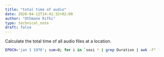 ```yaml
---
title: "total time of audio"
date: 2020-04-12T14:41:32+02:00
author: "Othmane Rifki"
type: technical_note
draft: false
---
```

Calculate the total time of all audio files at a location.

``` bash 
EPOCH='jan 1 1970'; sum=0; for i in `soxi * | grep Duration | awk -F" " '{print $3}' | grep :`; do sum="$(date -u -d "$EPOCH $i" +%s) + $sum"; done; echo "total = `echo $sum | bc` seconds"
```


```python

```
